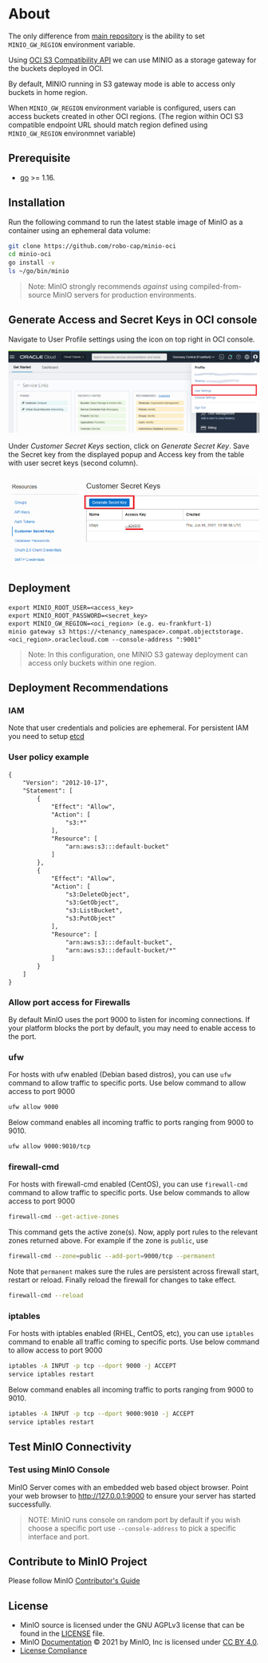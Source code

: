 # About

The only difference from [main repository](https://github.com/minio/minio) is the ability to set `MINIO_GW_REGION` environment variable. 

Using [OCI S3 Compatibility API](https://docs.oracle.com/en-us/iaas/Content/Object/Tasks/s3compatibleapi.htm) we can use MINIO as a storage gateway for the buckets deployed in OCI.

By default, MINIO running in S3 gateway mode is able to access only buckets in home region.

When `MINIO_GW_REGION` environment variable is configured, users can access buckets created in other OCI regions. (The region within OCI S3 compatible endpoint URL should match region defined using `MINIO_GW_REGION` environmnet variable)

## Prerequisite

- [go](https://go.dev/doc/install) >= 1.16.

## Installation

Run the following command to run the latest stable image of MinIO as a container using an ephemeral data volume:

```sh
git clone https://github.com/robo-cap/minio-oci
cd minio-oci
go install -v
ls ~/go/bin/minio
```

> Note: MinIO strongly recommends *against* using compiled-from-source MinIO servers for production environments.

## Generate Access and Secret Keys in OCI console

Navigate to User Profile settings using the icon on top right in OCI console.

![User profile](/images/user_profile.png)

Under *Customer Secret Keys* section, click on *Generate Secret Key*. Save the Secret key from the displayed popup and Access key from the table with user secret keys (second column).

![User profile](/images/secret_keys.png)

## Deployment

```
export MINIO_ROOT_USER=<access_key>
export MINIO_ROOT_PASSWORD=<secret_key>
export MINIO_GW_REGION=<oci_region> (e.g. eu-frankfurt-1)
minio gateway s3 https://<tenancy_namespace>.compat.objectstorage.<oci_region>.oraclecloud.com --console-address ":9001"
```

> Note: In this configuration, one MINIO S3 gateway deployment can access only buckets within one region.

## Deployment Recommendations

### IAM

Note that user credentials and policies are ephemeral. For persistent IAM you need to setup [etcd](https://github.com/minio/minio/blob/master/docs/sts/etcd.md)

### User policy example

```
{
    "Version": "2012-10-17",
    "Statement": [
        {
            "Effect": "Allow",
            "Action": [
                "s3:*"
            ],
            "Resource": [
                "arn:aws:s3:::default-bucket"
            ]
        },
        {
            "Effect": "Allow",
            "Action": [
                "s3:DeleteObject",
                "s3:GetObject",
                "s3:ListBucket",
                "s3:PutObject"
            ],
            "Resource": [
                "arn:aws:s3:::default-bucket",
                "arn:aws:s3:::default-bucket/*"
            ]
        }
    ]
}
```

### Allow port access for Firewalls

By default MinIO uses the port 9000 to listen for incoming connections. If your platform blocks the port by default, you may need to enable access to the port.

### ufw

For hosts with ufw enabled (Debian based distros), you can use `ufw` command to allow traffic to specific ports. Use below command to allow access to port 9000

```sh
ufw allow 9000
```

Below command enables all incoming traffic to ports ranging from 9000 to 9010.

```sh
ufw allow 9000:9010/tcp
```

### firewall-cmd

For hosts with firewall-cmd enabled (CentOS), you can use `firewall-cmd` command to allow traffic to specific ports. Use below commands to allow access to port 9000

```sh
firewall-cmd --get-active-zones
```

This command gets the active zone(s). Now, apply port rules to the relevant zones returned above. For example if the zone is `public`, use

```sh
firewall-cmd --zone=public --add-port=9000/tcp --permanent
```

Note that `permanent` makes sure the rules are persistent across firewall start, restart or reload. Finally reload the firewall for changes to take effect.

```sh
firewall-cmd --reload
```

### iptables

For hosts with iptables enabled (RHEL, CentOS, etc), you can use `iptables` command to enable all traffic coming to specific ports. Use below command to allow
access to port 9000

```sh
iptables -A INPUT -p tcp --dport 9000 -j ACCEPT
service iptables restart
```

Below command enables all incoming traffic to ports ranging from 9000 to 9010.

```sh
iptables -A INPUT -p tcp --dport 9000:9010 -j ACCEPT
service iptables restart
```

## Test MinIO Connectivity

### Test using MinIO Console

MinIO Server comes with an embedded web based object browser. Point your web browser to <http://127.0.0.1:9000> to ensure your server has started successfully.

> NOTE: MinIO runs console on random port by default if you wish choose a specific port use `--console-address` to pick a specific interface and port.

## Contribute to MinIO Project

Please follow MinIO [Contributor's Guide](https://github.com/minio/minio/blob/master/CONTRIBUTING.md)

## License

- MinIO source is licensed under the GNU AGPLv3 license that can be found in the [LICENSE](https://github.com/minio/minio/blob/master/LICENSE) file.
- MinIO [Documentation](https://github.com/minio/minio/tree/master/docs) © 2021 by MinIO, Inc is licensed under [CC BY 4.0](https://creativecommons.org/licenses/by/4.0/).
- [License Compliance](https://github.com/minio/minio/blob/master/COMPLIANCE.md)
